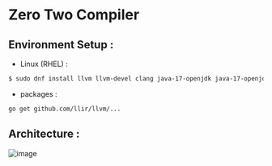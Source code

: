 ﻿# Zero Two Compiler
## Environment Setup :

- Linux (RHEL) :

```bash
$ sudo dnf install llvm llvm-devel clang java-17-openjdk java-17-openjdk-devel  -y
```

- packages :

```bash
go get github.com/llir/llvm/...

```

## Architecture : 
![image](https://github.com/user-attachments/assets/153638ef-3d47-4040-b5fc-3a392d618787)

